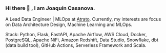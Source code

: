 ### Hi there 👋 , I am Joaquín Casanova.

A Lead Data Engineer | MLOps at [Atrato](https://www.atratopago.com/). Currently, my interests are focus on Data Architecture Design, Machine Learning and MLOps. 


Stack: Python, Flask, FastAPI, Apache Airflow, AWS Cloud, Docker, PostgreSQL, Apache NiFi, Amazon Redshift, Data Studio, Snowflake, dbt (data build tool), GitHub Actions, Serverless Framework and Scala.
  
